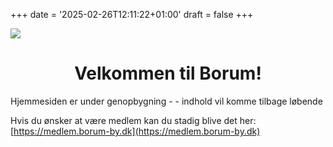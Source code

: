 +++
date = '2025-02-26T12:11:22+01:00'
draft = false
+++

![](https://www.borum-by.dk/wp-content/uploads/2022/10/cropped-borum-Niko.jpg " ")

<div style="text-align: center;">
    <h1>Velkommen til Borum!</h1>
</div>

Hjemmesiden er under genopbygning - - indhold vil komme tilbage løbende

Hvis du ønsker at være medlem kan du stadig blive det her: [https://medlem.borum-by.dk](https://medlem.borum-by.dk)

